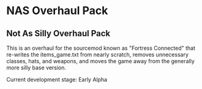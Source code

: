# NAS Overhaul Pack
## Not As Silly Overhaul Pack

This is an overhaul for the sourcemod known as "Fortress Connected" that re-writes the items_game.txt from nearly scratch, removes unnecessary classes, hats, and weapons, and moves the game away from the generally more silly base version.

Current development stage: Early Alpha

